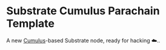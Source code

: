 # Substrate Cumulus Parachain Template

A new [Cumulus](https://github.com/InfraBlockchain/infra-cumulus/)-based Substrate node, ready for hacking ☁️..